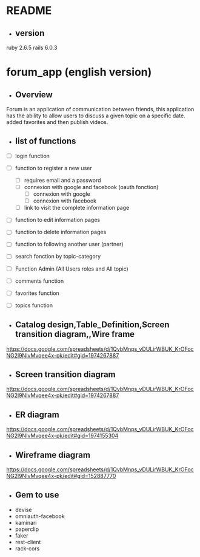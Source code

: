 # README
* ## version
ruby 2.6.5
    rails 6.0.3

# forum_app (english version)
* ## Overview

Forum is an application of communication between friends, this application has the ability to allow users to discuss a given topic on a specific date. added favorites and then publish videos.

* ## list of functions

 - [ ] login function
 - [ ] function to register a new user
    - [ ] requires email and a password
     - [ ] connexion with google and facebook (oauth fonction)
        - [ ] connexion with google
        - [ ] connexion with facebook
    - [ ] link to visit the complete information page 
- [ ] function to edit information pages
- [ ] function to delete information pages
- [ ] function to following another user (partner)
- [ ] search fonction by topic-category
- [ ]  Function Admin (All Users roles and All topic)
- [ ] comments function
- [ ] favorites function
- [ ] topics function


* ## Catalog design,Table_Definition,Screen transition diagram,,Wire frame

https://docs.google.com/spreadsheets/d/1QvbMnps_vDULirWBUK_KrOFocNG2l9NIvMvqee4x-pk/edit#gid=1974267887

* ## Screen transition diagram 
https://docs.google.com/spreadsheets/d/1QvbMnps_vDULirWBUK_KrOFocNG2l9NIvMvqee4x-pk/edit#gid=1974267887
* ## ER diagram
https://docs.google.com/spreadsheets/d/1QvbMnps_vDULirWBUK_KrOFocNG2l9NIvMvqee4x-pk/edit#gid=1974155304

* ## Wireframe diagram
https://docs.google.com/spreadsheets/d/1QvbMnps_vDULirWBUK_KrOFocNG2l9NIvMvqee4x-pk/edit#gid=152887770

* ## Gem to use
* devise
* omniauth-facebook
* kaminari
* paperclip
* faker
* rest-client
* rack-cors
